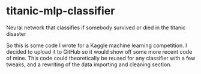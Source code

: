 # titanic-mlp-classifier
Neural network that classifies if somebody survived or died in the titanic disaster

So this is some code I wrote for a Kaggle machine learning competition.
I decided to upload it to GitHub so it would show off some more recent code of mine.
This code could theoretically be reused for any classifier with a few tweaks, and a rewriting of the data importing and cleaning section.
